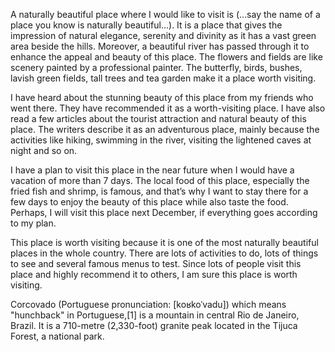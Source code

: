 A naturally beautiful place where I would like to visit is (…say the name of a place you know is naturally beautiful…). It is a place that gives the impression of natural elegance, serenity and divinity as it has a vast green area beside the hills. Moreover, a beautiful river has passed through it to enhance the appeal and beauty of this place. The flowers and fields are like scenery painted by a professional painter. The butterfly, birds, bushes, lavish green fields, tall trees and tea garden make it a place worth visiting.

I have heard about the stunning beauty of this place from my friends who went there. They have recommended it as a worth-visiting place. I have also read a few articles about the tourist attraction and natural beauty of this place. The writers describe it as an adventurous place, mainly because the activities like hiking, swimming in the river, visiting the lightened caves at night and so on.

I have a plan to visit this place in the near future when I would have a vacation of more than 7 days. The local food of this place, especially the fried fish and shrimp, is famous, and that’s why I want to stay there for a few days to enjoy the beauty of this place while also taste the food. Perhaps, I will visit this place next December, if everything goes according to my plan.

This place is worth visiting because it is one of the most naturally beautiful places in the whole country. There are lots of activities to do, lots of things to see and several famous menus to test. Since lots of people visit this place and highly recommend it to others, I am sure this place is worth visiting.

Corcovado (Portuguese pronunciation: [koʁkoˈvadu]) which means "hunchback" in Portuguese,[1] is a mountain in central Rio de Janeiro, Brazil. It is a 710-metre (2,330-foot) granite peak located in the Tijuca Forest, a national park.
